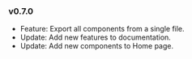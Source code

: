 ### v0.7.0

-   Feature: Export all components from a single file.
-   Update: Add new features to documentation.
-   Update: Add new components to Home page.
